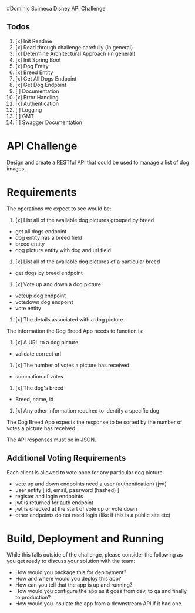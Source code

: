 #Dominic Scimeca Disney API Challenge

## Todos
1. [x] Init Readme
1. [x] Read through challenge carefully (in general)
1. [x] Determine Architectural Approach (in general)
1. [x] Init Spring Boot
1. [x] Dog Entity
1. [x] Breed Entity
1. [x] Get All Dogs Endpoint
1. [x] Get Dog Endpoint
1. [ ] Documentation
1. [x] Error Handling
1. [x] Authentication
1. [ ] Logging 
1. [ ] GMT
1. [ ] Swagger Documentation


# API Challenge

Design and create a RESTful API that could be used to manage a list of dog images. 

# Requirements

The operations we expect to see would be:

1. [x] List all of the available dog pictures grouped by breed
- get all dogs endpoint
- dog entity has a breed field
- breed entity
- dog picture entity with dog and url field
1. [x] List all of the available dog pictures of a particular breed
- get dogs by breed endpoint
1. [x] Vote up and down a dog picture
- voteup dog endpoint
- votedown dog endpoint
- vote entity
1. [x] The details associated with a dog picture

The information the Dog Breed App needs to function is:

1. [x] A URL to a dog picture
- validate correct url
1. [x] The number of votes a picture has received
- summation of votes
1. [x] The dog's breed
- Breed, name, id
1. [x] Any other information required to identify a specific dog

The Dog Breed App expects the response to be sorted by the number of votes a picture has received.

The API responses must be in JSON.

## Additional Voting Requirements

Each client is allowed to vote once for any particular dog picture.
- vote up and down endpoints need a user (authentication) (jwt)
- user entity [ id, email, password (hashed) ]
- register and login endpoints
- jwt is returned for auth endpoint
- jwt is checked at the start of vote up or vote down
- other endpoints do not need login (like if this is a public site etc)




# Build, Deployment and Running

While this falls outside of the challenge, please consider the following as you get ready to discuss your solution with the team:

* How would you package this for deployment?
* How and where would you deploy this app?
* How can you tell that the app is up and running?
* How would you configure the app as it goes from dev, to qa and finally to production?
* How would you insulate the app from a downstream API if it had one.